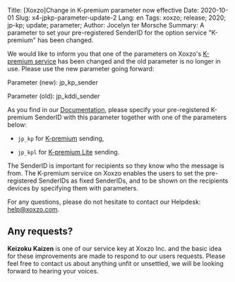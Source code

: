 Title: [Xoxzo]Change in K-premium parameter now effective
Date: 2020-10-01
Slug: x4-jpkp-parameter-update-2
Lang: en
Tags: xoxzo; release; 2020; jp-kp; update; parameter;
Author: Jocelyn ter Morsche
Summary: A parameter to set your pre-registered SenderID for the option service "K-premium" has been changed.

We would like to inform you that one of the parameters on Xoxzo's [K-premium service](https://help.xoxzo.com/en/xoxzo-cloud-telephony/articles/the-k-premium-service/) has been changed and the old parameter is no longer in use. 
Please use the new parameter going forward:

Parameter (new): jp_kp_sender

Parameter (old): jp_kddi_sender

As you find in our [Documentation](https://docs.xoxzo.com/ja/sms.html#jp-specific-optional-parameters), please specify your pre-registered K-premium SenderID with this parameter together with one of the parameters below:

- `jp_kp` for [K-premium](https://help.xoxzo.com/en/xoxzo-cloud-telephony/articles/the-k-premium-service/) sending,

- `jp_kpl` for [K-premium Lite](https://help.xoxzo.com/en/xoxzo-cloud-telephony/articles/the-k-premium-lite/) sending.

The SenderID is important for recipients so they know who the message is from. The K-premium service on Xoxzo enables the users to set the pre-registered SenderIDs as fixed SenderIDs, and to be shown on the recipients devices by specifying them with parameters.

For any questions, please do not hesitate to contact our Helpdesk: help@xoxzo.com.

## Any requests?

**Keizoku Kaizen** is one of our service key at Xoxzo Inc. and the basic idea for these improvements are made to respond to our users requests. 
Please feel free to contact us about anything unfit or unsettled, we will be looking forward to hearing your voices.
